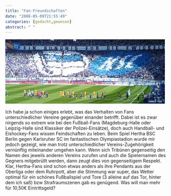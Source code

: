 ```yaml
---
title: "Fan-Freundschaften"
date: "2008-05-09T21:55:49"
categories: [gedacht,gewesen]
abstract: " "
---
```


![olympiastadion.jpg](olympiastadion.jpg)

Ich habe ja schon einiges erlebt, was das Verhalten von Fans unterschiedlicher Vereine gegenüber einander betrifft. Dabei ist es zwar nirgends so extrem wie bei den Fußball-Fans (Magdeburg-Halle oder Leipzig-Halle sind Klassiker der Polizei-Einsätze), doch auch Handball- und Eishockey-Fans wissen Feindschaften zu leben. Beim Spiel Hertha BSC Berlin gegen Karlsruher SC im fantastischen Olympiastadion wurde mir jedoch gezeigt, wie man trotz unterschiedlicher Vereins-Zugehörigkeit vernünftig miteinander umgehen kann. Wenn sich Tribünen gegenseitig den Namen des jeweils anderen Vereins zurufen und auch die Spielernamen des Gegners mitgebrüllt werden, dann zeugt dies von gegenseitigem Respekt. Klar, Hertha-Fans sind schon etwas anders als ihre Pendants aus der Oberliga oder dem Ruhrpott, aber die Stimmung war super, das Wetter optimal für ein schönes Fußballspiel und Tore (3 alleine auf das Tor, hinter dem ich saß) bzw Strafraumszenen gab es genügend. Was will man mehr für 10,50€ Eintrittsgeld?
